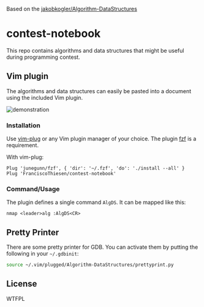 Based on the [jakobkogler/Algorithm-DataStructures](https://github.com/jakobkogler/Algorithm-DataStructures)

# contest-notebook 

This repo contains algorithms and data structures that might be useful during programming contest.

## Vim plugin

The algorithms and data structures can easily be pasted into a document using the included Vim plugin.

![demonstration](demonstration.gif)

### Installation

Use [vim-plug](https://github.com/junegunn/vim-plug) or any Vim plugin manager of your choice.
The plugin [fzf](https://github.com/junegunn/fzf) is a requirement.

With vim-plug:

```vim
Plug 'junegunn/fzf', { 'dir': '~/.fzf', 'do': './install --all' }
Plug 'FranciscoThiesen/contest-notebook'
```

### Command/Usage

The plugin defines a single command `AlgDS`.
It can be mapped like this:

```vim
nmap <leader>alg :AlgDS<CR>
```

## Pretty Printer

There are some pretty printer for GDB.
You can activate them by putting the following in your `~/.gdbinit`:

```sh
source ~/.vim/plugged/Algorithm-DataStructures/prettyprint.py
```

## License

WTFPL
